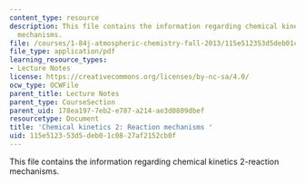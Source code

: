 ```yaml
---
content_type: resource
description: This file contains the information regarding chemical kinetics 2-reaction
  mechanisms.
file: /courses/1-84j-atmospheric-chemistry-fall-2013/115e512353d5deb01c0827af2152cb0f_MIT1_84JF13_Lec3_kinetics2.pdf
file_type: application/pdf
learning_resource_types:
- Lecture Notes
license: https://creativecommons.org/licenses/by-nc-sa/4.0/
ocw_type: OCWFile
parent_title: Lecture Notes
parent_type: CourseSection
parent_uid: 178ea197-7eb2-e787-a214-ae3d0809dbef
resourcetype: Document
title: 'Chemical kinetics 2: Reaction mechanisms '
uid: 115e5123-53d5-deb0-1c08-27af2152cb0f
---
```

This file contains the information regarding chemical kinetics 2-reaction mechanisms.